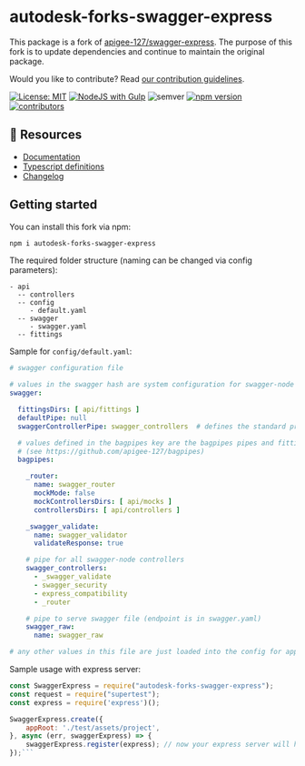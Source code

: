 # autodesk-forks-swagger-express

This package is a fork of [apigee-127/swagger-express](https://github.com/apigee-127/swagger-express).
The purpose of this fork is to update dependencies and continue to maintain the original package.

Would you like to contribute? Read [our contribution guidelines](./CONTRIBUTING.md).

[![License: MIT](https://img.shields.io/badge/License-MIT-yellow.svg)](https://opensource.org/licenses/MIT)
[![NodeJS with Gulp](https://github.com/autodesk-forks/swagger-express/actions/workflows/npm-gulp.yml/badge.svg)](https://github.com/autodesk-forks/swagger-express/actions/workflows/npm-gulp.yml)
![semver](https://img.shields.io/badge/semver-2.0.0-blue)
[![npm version](https://badgen.net/npm/v/autodesk-forks-swagger-express)](https://www.npmjs.com/package/autodesk-forks-swagger-express)
[![contributors](https://img.shields.io/github/contributors/autodesk-forks/swagger-express)](https://github.com/autodesk-forks/swagger-express/graphs/contributors)

## :book: Resources

- [Documentation](./docs/API.md)
- [Typescript definitions](./index.d.ts)
- [Changelog](https://github.com/autodesk-forks/swagger-express/releases)

## Getting started

You can install this fork via npm:
```bash
npm i autodesk-forks-swagger-express
```

The required folder structure (naming can be changed via config parameters):
```
- api
  -- controllers
  -- config
     - default.yaml
  -- swagger
     - swagger.yaml
  -- fittings
```

Sample for `config/default.yaml`:
```yaml
# swagger configuration file

# values in the swagger hash are system configuration for swagger-node
swagger:

  fittingsDirs: [ api/fittings ]
  defaultPipe: null
  swaggerControllerPipe: swagger_controllers  # defines the standard processing pipe for controllers

  # values defined in the bagpipes key are the bagpipes pipes and fittings definitions
  # (see https://github.com/apigee-127/bagpipes)
  bagpipes:

    _router:
      name: swagger_router
      mockMode: false
      mockControllersDirs: [ api/mocks ]
      controllersDirs: [ api/controllers ]

    _swagger_validate:
      name: swagger_validator
      validateResponse: true

    # pipe for all swagger-node controllers
    swagger_controllers:
      - _swagger_validate
      - swagger_security
      - express_compatibility
      - _router

    # pipe to serve swagger file (endpoint is in swagger.yaml)
    swagger_raw:
      name: swagger_raw

# any other values in this file are just loaded into the config for application access...
```

Sample usage with express server:
```javascript
const SwaggerExpress = require("autodesk-forks-swagger-express");
const request = require("supertest");
const express = require('express')();

SwaggerExpress.create({
    appRoot: './test/assets/project',
}, async (err, swaggerExpress) => {
    swaggerExpress.register(express); // now your express server will have all the defined paths and definitions
});```
